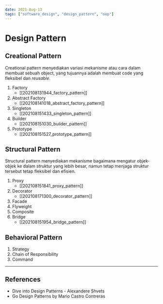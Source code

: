 ```yaml
---
date: 2021-Aug-13
tags: ["software_design", "design_pattern", "oop"]
---
```

# Design Pattern

## Creational Pattern

Creational pattern menyediakan variasi mekanisme atau cara dalam membuat sebuah object, yang tujuannya adalah membuat code yang fleksibel dan *reusable*.

1. Factory
	- [[202108131944_factory_pattern]]
2. Abstract Factory
	- [[202108141018_abstract_factory_pattern]]
3. Singleton
	- [[202108151433_singleton_pattern]]
4. Builder
	- [[202108151030_builder_pattern]]
5. Prototype
	- [[202108151527_prototype_pattern]]

## Structural Pattern

Structural pattern menyediakan mekanisme bagaimana mengatur objek-objek ke dalam struktur yang lebih besar, namun tetap menjaga struktur tersebut tetap fleksibel dan efisien.

1. Proxy
	- [[202108151841_proxy_pattern]]
2. Decorator
	- [[202108171300_decorator_pattern]]
3. Facade
4. Flyweight
5. Composite
6. Bridge
	- [[202108151954_bridge_pattern]]

## Behavioral Pattern
1. Strategy
2. Chain of Responsibility
3. Command


---

## References
- Dive into Design Patterns - Alexandere Shvets
- Go Design Patterns by Mario Castro Contreras